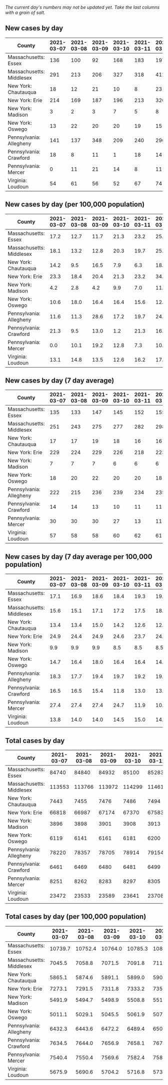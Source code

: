 _The current day's numbers may not be updated yet. Take the last columns with a grain of salt._
## New cases by day

| County | 2021-03-07 | 2021-03-08 | 2021-03-09 | 2021-03-10 | 2021-03-11 | 2021-03-12 | 2021-03-13 |
| --- | --- | --- | --- | --- | --- | --- | --- |
| Massachusetts: Essex | 136 | 100 | 92 | 168 | 183 | 197 |  |
| Massachusetts: Middlesex | 291 | 213 | 206 | 327 | 318 | 412 |  |
| New York: Chautauqua | 18 | 12 | 21 | 10 | 8 | 23 |  |
| New York: Erie | 214 | 169 | 187 | 196 | 213 | 320 |  |
| New York: Madison | 3 | 2 | 3 | 7 | 5 | 8 |  |
| New York: Oswego | 13 | 22 | 20 | 20 | 19 | 15 |  |
| Pennsylvania: Allegheny | 141 | 137 | 348 | 209 | 240 | 296 |  |
| Pennsylvania: Crawford | 18 | 8 | 11 | 1 | 18 | 14 |  |
| Pennsylvania: Mercer | 0 | 11 | 21 | 14 | 8 | 11 |  |
| Virginia: Loudoun | 54 | 61 | 56 | 52 | 67 | 74 |  |

## New cases by day (per 100,000 population)

| County | 2021-03-07 | 2021-03-08 | 2021-03-09 | 2021-03-10 | 2021-03-11 | 2021-03-12 | 2021-03-13 |
| --- | --- | --- | --- | --- | --- | --- | --- |
| Massachusetts: Essex | 17.2 | 12.7 | 11.7 | 21.3 | 23.2 | 25.0 |  |
| Massachusetts: Middlesex | 18.1 | 13.2 | 12.8 | 20.3 | 19.7 | 25.6 |  |
| New York: Chautauqua | 14.2 | 9.5 | 16.5 | 7.9 | 6.3 | 18.1 |  |
| New York: Erie | 23.3 | 18.4 | 20.4 | 21.3 | 23.2 | 34.8 |  |
| New York: Madison | 4.2 | 2.8 | 4.2 | 9.9 | 7.0 | 11.3 |  |
| New York: Oswego | 10.6 | 18.0 | 16.4 | 16.4 | 15.6 | 12.3 |  |
| Pennsylvania: Allegheny | 11.6 | 11.3 | 28.6 | 17.2 | 19.7 | 24.3 |  |
| Pennsylvania: Crawford | 21.3 | 9.5 | 13.0 | 1.2 | 21.3 | 16.5 |  |
| Pennsylvania: Mercer | 0.0 | 10.1 | 19.2 | 12.8 | 7.3 | 10.1 |  |
| Virginia: Loudoun | 13.1 | 14.8 | 13.5 | 12.6 | 16.2 | 17.9 |  |

## New cases by day (7 day average)

| County | 2021-03-07 | 2021-03-08 | 2021-03-09 | 2021-03-10 | 2021-03-11 | 2021-03-12 | 2021-03-13 |
| --- | --- | --- | --- | --- | --- | --- | --- |
| Massachusetts: Essex | 135 | 133 | 147 | 145 | 152 | 155 |  |
| Massachusetts: Middlesex | 251 | 243 | 275 | 277 | 282 | 298 |  |
| New York: Chautauqua | 17 | 17 | 19 | 18 | 16 | 16 |  |
| New York: Erie | 229 | 224 | 229 | 226 | 218 | 223 |  |
| New York: Madison | 7 | 7 | 7 | 6 | 6 | 6 |  |
| New York: Oswego | 18 | 20 | 22 | 20 | 20 | 18 |  |
| Pennsylvania: Allegheny | 222 | 215 | 236 | 239 | 234 | 235 |  |
| Pennsylvania: Crawford | 14 | 14 | 13 | 10 | 11 | 11 |  |
| Pennsylvania: Mercer | 30 | 30 | 30 | 27 | 13 | 11 |  |
| Virginia: Loudoun | 57 | 58 | 58 | 60 | 62 | 61 |  |

## New cases by day (7 day average per 100,000 population)

| County | 2021-03-07 | 2021-03-08 | 2021-03-09 | 2021-03-10 | 2021-03-11 | 2021-03-12 | 2021-03-13 |
| --- | --- | --- | --- | --- | --- | --- | --- |
| Massachusetts: Essex | 17.1 | 16.9 | 18.6 | 18.4 | 19.3 | 19.6 |  |
| Massachusetts: Middlesex | 15.6 | 15.1 | 17.1 | 17.2 | 17.5 | 18.5 |  |
| New York: Chautauqua | 13.4 | 13.4 | 15.0 | 14.2 | 12.6 | 12.6 |  |
| New York: Erie | 24.9 | 24.4 | 24.9 | 24.6 | 23.7 | 24.3 |  |
| New York: Madison | 9.9 | 9.9 | 9.9 | 8.5 | 8.5 | 8.5 |  |
| New York: Oswego | 14.7 | 16.4 | 18.0 | 16.4 | 16.4 | 14.7 |  |
| Pennsylvania: Allegheny | 18.3 | 17.7 | 19.4 | 19.7 | 19.2 | 19.3 |  |
| Pennsylvania: Crawford | 16.5 | 16.5 | 15.4 | 11.8 | 13.0 | 13.0 |  |
| Pennsylvania: Mercer | 27.4 | 27.4 | 27.4 | 24.7 | 11.9 | 10.1 |  |
| Virginia: Loudoun | 13.8 | 14.0 | 14.0 | 14.5 | 15.0 | 14.8 |  |

## Total cases by day

| County | 2021-03-07 | 2021-03-08 | 2021-03-09 | 2021-03-10 | 2021-03-11 | 2021-03-12 | 2021-03-13 |
| --- | --- | --- | --- | --- | --- | --- | --- |
| Massachusetts: Essex | 84740 | 84840 | 84932 | 85100 | 85283 | 85480 |  |
| Massachusetts: Middlesex | 113553 | 113766 | 113972 | 114299 | 114617 | 115029 |  |
| New York: Chautauqua | 7443 | 7455 | 7476 | 7486 | 7494 | 7517 |  |
| New York: Erie | 66818 | 66987 | 67174 | 67370 | 67583 | 67903 |  |
| New York: Madison | 3896 | 3898 | 3901 | 3908 | 3913 | 3921 |  |
| New York: Oswego | 6119 | 6141 | 6161 | 6181 | 6200 | 6215 |  |
| Pennsylvania: Allegheny | 78220 | 78357 | 78705 | 78914 | 79154 | 79450 |  |
| Pennsylvania: Crawford | 6461 | 6469 | 6480 | 6481 | 6499 | 6513 |  |
| Pennsylvania: Mercer | 8251 | 8262 | 8283 | 8297 | 8305 | 8316 |  |
| Virginia: Loudoun | 23472 | 23533 | 23589 | 23641 | 23708 | 23782 |  |

## Total cases by day (per 100,000 population)

| County | 2021-03-07 | 2021-03-08 | 2021-03-09 | 2021-03-10 | 2021-03-11 | 2021-03-12 | 2021-03-13 |
| --- | --- | --- | --- | --- | --- | --- | --- |
| Massachusetts: Essex | 10739.7 | 10752.4 | 10764.0 | 10785.3 | 10808.5 | 10833.5 |  |
| Massachusetts: Middlesex | 7045.5 | 7058.8 | 7071.5 | 7091.8 | 7111.6 | 7137.1 |  |
| New York: Chautauqua | 5865.1 | 5874.6 | 5891.1 | 5899.0 | 5905.3 | 5923.4 |  |
| New York: Erie | 7273.1 | 7291.5 | 7311.8 | 7333.2 | 7356.4 | 7391.2 |  |
| New York: Madison | 5491.9 | 5494.7 | 5498.9 | 5508.8 | 5515.9 | 5527.1 |  |
| New York: Oswego | 5011.1 | 5029.1 | 5045.5 | 5061.9 | 5077.4 | 5089.7 |  |
| Pennsylvania: Allegheny | 6432.3 | 6443.6 | 6472.2 | 6489.4 | 6509.1 | 6533.5 |  |
| Pennsylvania: Crawford | 7634.5 | 7644.0 | 7656.9 | 7658.1 | 7679.4 | 7695.9 |  |
| Pennsylvania: Mercer | 7540.4 | 7550.4 | 7569.6 | 7582.4 | 7589.7 | 7599.8 |  |
| Virginia: Loudoun | 5675.9 | 5690.6 | 5704.2 | 5716.8 | 5733.0 | 5750.8 |  |
